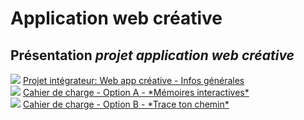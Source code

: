 # Application web créative

## Présentation *projet application web créative*

<div class="class-content-link">
  <img src="./assets/icon-creative-webapp.svg">
  <a href="./appweb-creative/syllabus_guide_etudiant.html">Projet intégrateur: Web app créative - Infos générales</a>
</div>

<div class="class-content-link">
  <img src="./assets/icon-creative-webapp.svg">
  <a href="./appweb-creative/cahier_charges_memoires.html">Cahier de charge - Option A - *Mémoires interactives*</a>
</div>


<div class="class-content-link">
  <img src="./assets/icon-creative-webapp.svg">
  <a href="./appweb-creative/cahier_charges_chemin.html">Cahier de charge - Option B - *Trace ton chemin*</a>
</div>
